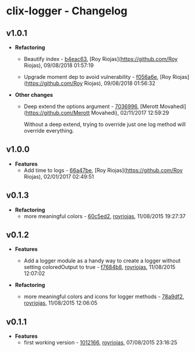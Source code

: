 
# clix-logger - Changelog
## v1.0.1
- **Refactoring**
  - Beautify index - [b4eac63]( https://github.com/royriojas/clix-logger/commit/b4eac63 ), [Roy Riojas](https://github.com/Roy Riojas), 09/08/2018 01:57:19

    
  - Upgrade moment dep to avoid vulnerability - [f056a6e]( https://github.com/royriojas/clix-logger/commit/f056a6e ), [Roy Riojas](https://github.com/Roy Riojas), 09/08/2018 01:56:32

    
- **Other changes**
  - Deep extend the options argument - [7036996]( https://github.com/royriojas/clix-logger/commit/7036996 ), [Merott Movahedi](https://github.com/Merott Movahedi), 02/11/2017 12:59:29

    Without a deep extend, trying to override just one log method will override everything.
## v1.0.0
- **Features**
  - Add time to logs - [66a47be]( https://github.com/royriojas/clix-logger/commit/66a47be ), [Roy Riojas](https://github.com/Roy Riojas), 02/01/2017 02:49:51

    
## v0.1.3
- **Refactoring**
  - more meaningful colors - [60c5ed2]( https://github.com/royriojas/clix-logger/commit/60c5ed2 ), [royriojas](https://github.com/royriojas), 11/08/2015 19:27:37

    
## v0.1.2
- **Features**
  - Add a logger module as a handy way to create a logger without setting coloredOutput to true - [f7684b8]( https://github.com/royriojas/clix-logger/commit/f7684b8 ), [royriojas](https://github.com/royriojas), 11/08/2015 12:07:02

    
- **Refactoring**
  - more meaningful colors and icons for logger methods - [78a9df2]( https://github.com/royriojas/clix-logger/commit/78a9df2 ), [royriojas](https://github.com/royriojas), 11/08/2015 12:06:05

    
## v0.1.1
- **Features**
  - first working version - [1012166]( https://github.com/royriojas/clix-logger/commit/1012166 ), [royriojas](https://github.com/royriojas), 07/08/2015 23:16:25

    
